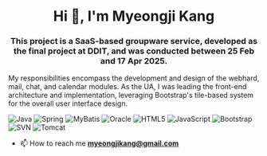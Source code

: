 <h1 align="center">Hi 👋, I'm Myeongji Kang</h1>
<h3 align="center">This project is a SaaS-based groupware service, developed as the final project at DDIT, and was conducted between 25 Feb and 17 Apr 2025.</h3>

My responsibilities encompass the development and design of the webhard, mail, chat, and calendar modules. 
As the UA, I was leading the front-end architecture and implementation, leveraging Bootstrap's tile-based system for the overall user interface design.

![Java](https://img.shields.io/badge/Java-ED8B00?style=flat-square&logo=openjdk&logoColor=white)
![Spring](https://img.shields.io/badge/Spring-6DB33F?style=flat-square&logo=spring&logoColor=white)
![MyBatis](https://img.shields.io/badge/MyBatis-2B649A?style=flat-square&logo=mybatis&logoColor=white)
![Oracle](https://img.shields.io/badge/Oracle-F80000?style=flat-square&logo=oracle&logoColor=white)
![HTML5](https://img.shields.io/badge/HTML5-E34F26?style=flat-square&logo=html5&logoColor=white)
![JavaScript](https://img.shields.io/badge/JavaScript-F7DF1E?style=flat-square&logo=javascript&logoColor=black)
![Bootstrap](https://img.shields.io/badge/Bootstrap-7952B3?style=flat-square&logo=bootstrap&logoColor=white)
![SVN](https://img.shields.io/badge/SVN-808080?style=flat-square&logo=apache-subversion&logoColor=white)
![Tomcat](https://img.shields.io/badge/Tomcat-F87000?style=flat-square&logo=apache-tomcat&logoColor=white)

- 📫 How to reach me **myeongjikang@gmail.com**



